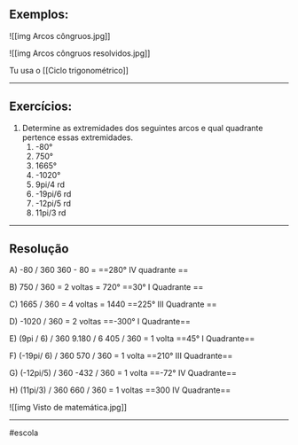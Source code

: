 ## Exemplos:

![[img Arcos côngruos.jpg]]


![[img Arcos côngruos resolvidos.jpg]]

Tu usa o [[Ciclo trigonométrico]]

--- 
## Exercícios:

1. Determine as extremidades dos seguintes arcos e qual quadrante pertence essas extremidades.
	1. -80°
	2. 750°
	3. 1665°
	4. -1020°
	5.  9pi/4 rd
	6. -19pi/6 rd
	7. -12pi/5 rd
	8. 11pi/3 rd

--- 
## Resolução 

A) -80 / 360
	360 - 80 = ==280°  IV quadrante ==

B) 750 / 360 = 2 voltas = 720°
==30°  I Quadrante ==

C) 1665 / 360 = 4 voltas = 1440
	==225° III Quadrante ==

D) -1020 / 360 = 2 voltas 
	==-300° I Quadrante==

E) (9pi / 6) / 360
	9.180 / 6
	405 / 360 = 1 volta
	==45° I Quadrante==

F) (-19pi/ 6) / 360
	570 / 360 = 1 volta
	==210° III Quadrante==

G) (-12pi/5) / 360
	-432 / 360 = 1 volta
	==-72° IV Quadrante==

H) (11pi/3) / 360
	660 / 360 = 1 voltas
	==300 IV Quadrante==



![[img Visto de matemática.jpg]]

--- 
#escola 